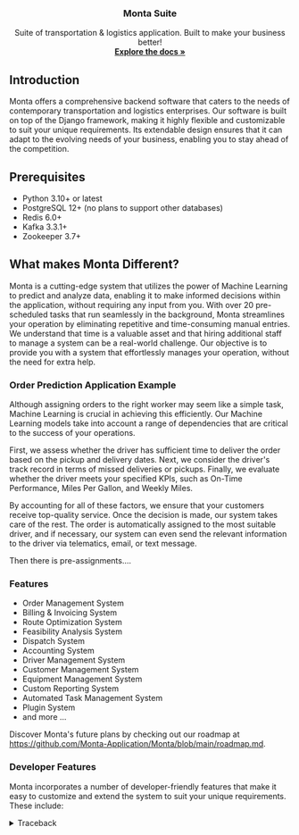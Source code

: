 <h3 align="center">Monta Suite</h3>

  <p align="center">
    Suite of transportation & logistics application. Built to make your business better!
    <br />
    <a href="#"><strong>Explore the docs »</strong></a>

## Introduction

Monta offers a comprehensive backend software that caters to the needs of contemporary transportation and logistics
enterprises. Our software is built on top of the Django framework, making it highly flexible and customizable to suit
your unique requirements. Its extendable design ensures that it can adapt to the evolving needs of your business,
enabling you to stay ahead of the competition.

## Prerequisites

- Python 3.10+ or latest
- PostgreSQL 12+ (no plans to support other databases)
- Redis 6.0+
- Kafka 3.3.1+
- Zookeeper 3.7+

## What makes Monta Different?

Monta is a cutting-edge system that utilizes the power of Machine Learning
to predict and analyze data, enabling it to make informed decisions within
the application, without requiring any input from you. With over 20 pre-scheduled tasks
that run seamlessly in the background, Monta streamlines your operation by eliminating repetitive and time-consuming
manual entries. We understand that time is a valuable asset and that hiring additional staff to manage a system can be a
real-world challenge. Our objective is to provide you with a system that effortlessly manages your operation, without
the need for extra help.

### Order Prediction Application Example

Although assigning orders to the right worker may seem like a simple task, Machine Learning is crucial in achieving this
efficiently. Our Machine Learning models take into account a range of dependencies that are critical to the success of
your operations.

First, we assess whether the driver has sufficient time to deliver the order based on the pickup and delivery dates.
Next, we consider the driver's track record in terms of missed deliveries or pickups. Finally, we evaluate whether the
driver meets your specified KPIs, such as On-Time Performance, Miles Per Gallon, and Weekly Miles.

By accounting for all of these factors, we ensure that your customers receive top-quality service. Once the decision is
made, our system takes care of the rest. The order is automatically assigned to the most suitable driver, and if
necessary, our system can even send the relevant information to the driver via telematics, email, or text message.

Then there is pre-assignments....

### Features

- Order Management System
- Billing & Invoicing System
- Route Optimization System
- Feasibility Analysis System
- Dispatch System
- Accounting System
- Driver Management System
- Customer Management System
- Equipment Management System
- Custom Reporting System
- Automated Task Management System
- Plugin System
- and more ...

Discover Monta's future plans
by checking out our roadmap at <https://github.com/Monta-Application/Monta/blob/main/roadmap.md>.

### Developer Features

Monta incorporates a number of developer-friendly features that make it easy to customize and extend the system to suit
your
unique requirements. These include:

<details>
<summary>Traceback</summary>

Monta incorporates an abstract representation
of [Rich Tracebacks](https://rich.readthedocs.io/en/latest/traceback.html), which enhances the
debugging experience of your code. This feature is enabled by default, but you have the option to disable it by setting
the MONTA_TRACEBACK
environment variable to 0.

Check out the example below to see how it works:
![Example](https://github.com/Monta-Application/Monta/blob/main/imgs/traceback.png?raw=true)
</details>
